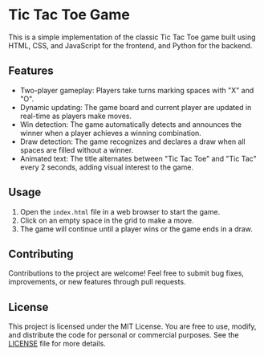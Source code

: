 # Tic Tac Toe Game

This is a simple implementation of the classic Tic Tac Toe game built using HTML, CSS, and JavaScript for the frontend, and Python for the backend.

## Features

- Two-player gameplay: Players take turns marking spaces with "X" and "O".
- Dynamic updating: The game board and current player are updated in real-time as players make moves.
- Win detection: The game automatically detects and announces the winner when a player achieves a winning combination.
- Draw detection: The game recognizes and declares a draw when all spaces are filled without a winner.
- Animated text: The title alternates between "Tic Tac Toe" and "Tic Tac" every 2 seconds, adding visual interest to the game.

## Usage

1. Open the `index.html` file in a web browser to start the game.
2. Click on an empty space in the grid to make a move.
3. The game will continue until a player wins or the game ends in a draw.

## Contributing

Contributions to the project are welcome! Feel free to submit bug fixes, improvements, or new features through pull requests.

## License

This project is licensed under the MIT License. You are free to use, modify, and distribute the code for personal or commercial purposes. See the [LICENSE](LICENSE) file for more details.
